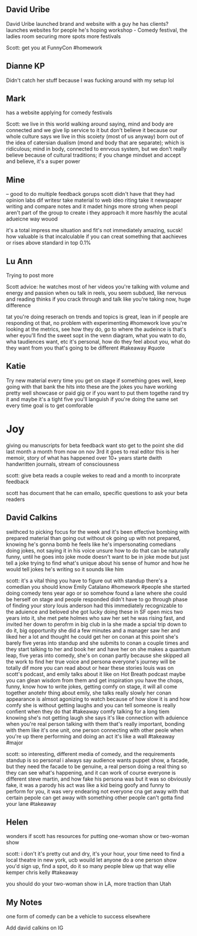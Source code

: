 
## David Uribe
David Uribe launched brand and website with a guy
he has clients?
launches websites for people
he's hoping workshop - Comedy festival, the ladies room
securing more spots more festivals

Scott: get you at FunnyCon #homework 

## Dianne KP
Didn't catch her stuff because I was fucking around with my setup lol

## Mark 
has a website
applying for comedy festivals

Scott: we live in this world walking around saying, mind and body are connected and we give lip service to it but don't believe it because our whole culture says we live in this scoiety (most of us anyway) born out of the idea of catersian dualism (mond and body that are separate); which is ridiculous; mind in body, connected to enrvous system, but we don't really believe because of cultural traditions; if you change mindset and accept and believe, it's a super power

## Mine

– good to do multiple feedback gorups
scott didn't have that
they had opinion labs
dif writesr take material to web ideo riting
take it newspaper writing
and compare notes
and it madet hings more strong
when peopl aren't part of the group to create i
they approach it more hasrhly
the acutal adueicne way wouod

it's a total impress me situation
and fit's not immediately amazing, sucsk!
how valuable is that
incalculable
if you can creat something that aachieves or rises above standard
in top 0.1%

## Lu Ann
Trying to post more

Scott advice: he watches most of her videos
you're talking with volume and energy and passion
when ou talk in reels, you seem subdued, like nervous and reading
thinks if you crack through and talk like you're taking now, huge difference

tat you're doing reserach on trends and topics is great, lean in
if people are responding ot that, no problem with experimenting #homework 
love you're looking at the metrics, see how they do, go to where the audeince is
that's wher eyou'll find the sweet sopt in the venn diagram, what you watn to do, wha taudiences want, etc
it's personal, how do they feel about you, what do they want from you that's going to be different #takeaway #quote 

## Katie
Try new material every time you get on stage
if something goes well, keep going with that
bank the hits into these are the jokes you have working pretty well
showcase or paid gig
or if you want to put them togethe rand try it and maybe it's a tight five
you'll languish if you're doing the same set every time
goal is to get comforable

# Joy
giving ou manuscripts for beta feedback
want sto get to the point she did last month
a month from now on nov 3rd it goes to real editor
this is her memoir, story of what has happened over 10+ years
starte dwith handwritten journals, stream of consciousness

scott: give beta reads a couple wekes to read
and a month to incorprate feedback

scott has document that he can emailo, specific questions to ask your beta readers

## David Calkins
swithced to picking focus for the week and it's been effective
bombing with prepared material than going out without
ok going up with not prepared, knowing he's gonna bomb
he feels like he's impersonating comedians doing jokes, not saying it in his voice
unsure how to do that
can be naturally funny, until he goes into joke mode
doesn't want to be in joke mode but just tell a joke
trying to find what's unique about his sense of humor and how he would tell jokes he's writing so it sounds like him

scott: it's a vital thing you have to figure out with standup
there's a comedian you should know
Emily Catalano #homework #people
she started doing comedy tens year ago or so
somehow found a lane where she could be herself on stage and people responded
didn't have to go through phase of finding your story
louis anderson had this 
immediately recognizable to the aduience and beloved
she got lucky doing these in SF open mics
two years into it, she met pete holmes who saw her set
he was rising fast, and invited her down to perofrm in big club in la
she made a spcial trip down to do it, big opportunity
she did a few minutes and a manager saw her and liked her a lot
and thought he could get her on conan
at this point she's barely five yeras into standup and she submits to conan a couple times
and they start talking to her and book her and have her on
she makes a quantum leap, five yeras into comedy, she's on conan
partly because she skipped all the work to find her true voice and persona
everyone's journey will be totally dif
more you can read about or hear these stories
louis was on scott's podcast, and emily talks about it like on Hot Breath podcast
maybe you can glean wisdom from them and get inspiration
you have the chops, funny, know how to write jokes, getting comfy on stage, it will all come together
anotehr thing about emily, she talks really slowly
her conan appearance is almsot agonizing to watch because of  how slow it is
and how comfy she is without getting laughs
and you can tell someone is really confient when they do that #takeaway 
comfy talking for a long tiem knowing she's not getting laugh
she says it's like connection with aduience
when you're real person talking with them
that's really important, bonding with them like it's one unit, one person
connecting with other peole
when you're up there performing and doing an act it's like a wall #takeaway #major 

scott: so interesting, different media of comedy, and the requirements
standup is so personal
i always say audience wants puppet show, a facade, but they need the facade to be genuine, a real person doing a real thing so they can see what's happening, and it can work
of course everyone is different
steve martin, and how fake his persona was
but it was so obviously fake, it was a parody
his act was like a kid being goofy and funny to perform for you, it was very endearing 
not everyone cna get away with that
certain pepole can get away with something other people can't
gotta find your lane #takeaway 

## Helen
wonders if scott has resources for putting one-woman show or two-woman show

scott: i don't
it's pretty cut and dry, it's your hour, your time
need to find a local theatre
in new york, ucb wouild let anyone do a one person show
you'd sign up, find a spot, do it
so many people blew up that way
ellie kemper
chris kelly
#takeaway 

you should do your two-woman show in LA, more traction than Utah

## My Notes
one form of comedy can be a vehicle to success elsewhere


Add david calkins on IG